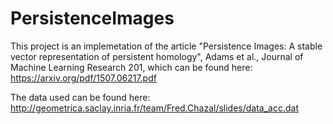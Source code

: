 # PersistenceImages
This project is an implemetation of the article  "Persistence Images: A stable vector representation of persistent homology", Adams et al., Journal of Machine Learning Research 201, which can be found here: https://arxiv.org/pdf/1507.06217.pdf

The data used can be found here: http://geometrica.saclay.inria.fr/team/Fred.Chazal/slides/data_acc.dat
